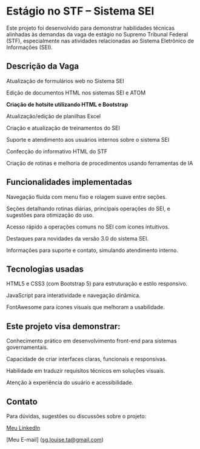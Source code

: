 
# Estágio no STF – Sistema SEI
Este projeto foi desenvolvido para demonstrar habilidades técnicas alinhadas às demandas da vaga de estágio no Supremo Tribunal Federal (STF), especialmente nas atividades relacionadas ao Sistema Eletrônico de Informações (SEI).

## Descrição da Vaga

Atualização de formulários web no Sistema SEI

Edição de documentos HTML nos sistemas SEI e ATOM

**Criação de hotsite utilizando HTML e Bootstrap** 

Atualização/edição de planilhas Excel

Criação e atualização de treinamentos do SEI

Suporte e atendimento aos usuários internos sobre o sistema SEI

Confecção do informativo HTML do STF

Criação de rotinas e melhoria de procedimentos usando ferramentas de IA

## Funcionalidades implementadas

Navegação fluida com menu fixo e rolagem suave entre seções.

Seções detalhando rotinas diárias, principais operações do SEI, e sugestões para otimização do uso.

Acesso rápido a operações comuns no SEI com ícones intuitivos.

Destaques para novidades da versão 3.0 do sistema SEI.

Informações para suporte e contato, simulando atendimento interno.

## Tecnologias usadas

HTML5 e CSS3 (com Bootstrap 5) para estruturação e estilo responsivo.

JavaScript para interatividade e navegação dinâmica.

FontAwesome para ícones visuais que melhoram a usabilidade.

## Este projeto visa demonstrar:

Conhecimento prático em desenvolvimento front-end para sistemas governamentais.

Capacidade de criar interfaces claras, funcionais e responsivas.

Habilidade em traduzir requisitos técnicos em soluções visuais.

Atenção à experiência do usuário e acessibilidade.


## Contato

Para dúvidas, sugestões ou discussões sobre o projeto:

[Meu LinkedIn](https://www.linkedin.com/in/gabriele-lt-araujo/)

[Meu E-mail] (sg.louise.ta@gmail.com)
